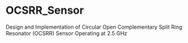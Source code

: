 # OCSRR_Sensor
Design and Implementation of Circular Open Complementary Split Ring Resonator (OCSRR) Sensor Operating at 2.5 GHz
